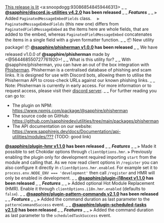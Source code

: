 [This release is lit](https://youtu.be/U1ei5rwO7ZI) <a:snoopdogg:930868548459446313>
_ _
**[@sapphire/discord.js-utilities v4.2.0](https://github.com/sapphiredev/utilities/compare/@sapphire/discord.js-utilities@4.1.6...@sapphire/discord.js-utilities@4.2.0) has been released**
_ _
_**Features**_
_ _
⫸ Added `PaginatedMessageEmbedFields` class.
　⪢ `PaginatedMessageEmbedFields` (this new one) differs from `PaginatedFieldMessageEmbed` as the items here are whole fields, that are added to the embed, whereas `PaginatedFieldMessageEmbed` concatenates the items in a single field with a given formatter function.
_ _
📦 New utility package! 📦
**[@sapphire/phisherman v1.0.0](https://github.com/sapphiredev/utilities/releases/tag/@sapphire%2Fphisherman@1.0.0) has been released**
_ _
We have released v1.0.0 of **@sapphire/phisherman** made by <@564468550727761920>!
_ _
What is this utility for?
_ _
With @sapphire/phisherman, you can have an out of the box integration with [Phisherman](https://phisherman.gg). Phisherman is a centralised database of phishing and scam links. It is designed for use with Discord bots, allowing them to utilise the Phisherman API to cross-check URLs against our known phishing links.
_ _
Note: Phisherman is currently in early access. For more information or to request access, please visit their [discord server](https://discord.gg/QwrpmTgvWy).
_ _
For further reading you can go to:
-   The plugin on NPM: <https://www.npmjs.com/package/@sapphire/phisherman>
-   The source code on GitHub: <https://github.com/sapphiredev/utilities/tree/main/packages/phisherman>
-   The API documentation on our website: <https://www.sapphirejs.dev/docs/Documentation/api-utilities/modules/???> (TODO: good link)


**[@sapphire/plugin-hmr v1.1.0](https://github.com/sapphiredev/plugins/compare/@sapphire/plugin-hmr@1.0.1...@sapphire/plugin-hmr@1.1.0) has been released**
_ _
_**Features**_
_ _
⫸ Made it possible to set Chokidar options through `clientOptions.hmr`.
⫸ Previously enabling the plugin only for development required importing `start` from the module and calling that. As we now read client options in `/register` you can also configure it directly in `clientOptions.hmr.enabled`. For example set it to `process.env.NODE_ENV === 'development'` then call `/register` and HMR will only be enabled in development.
_ _
**[@sapphire/plugin-i18next v1.1.0](https://github.com/sapphiredev/plugins/compare/@sapphire/plugin-i18next@1.0.1...@sapphire/plugin-i18next@1.1.0) has been released**
_ _
_**Features**_
_ _
⫸ Added optional Hot Module Replacement (HMR). Enable it through `clientOptions.i18n.hmr.enabled` (defaults to `false`).
_ _
**[@sapphire/plugin-pattern-commands v2.1.0](https://github.com/sapphiredev/plugins/compare/@sapphire/plugin-pattern-commands@2.0.0...@sapphire/plugin-pattern-commands@2.1.0) has been released**
_ _
_**Features**_
_ _
⫸ Added the command duration as last parameter to the `patternCommandSuccess` event.
_ _
**[@sapphire/plugin-scheduled-tasks v2.1.0](https://github.com/sapphiredev/plugins/compare/@sapphire/plugin-scheduled-tasks@2.0.0...@sapphire/plugin-scheduled-tasks@2.1.0) has been released**
_ _
_**Features**_
_ _
⫸ Added the command duration as last parameter to the `scheduledTaskSuccess` event.
